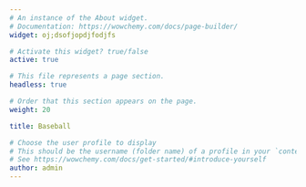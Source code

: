 ```yaml
---
# An instance of the About widget.
# Documentation: https://wowchemy.com/docs/page-builder/
widget: oj;dsofjopdjfodjfs

# Activate this widget? true/false
active: true

# This file represents a page section.
headless: true

# Order that this section appears on the page.
weight: 20

title: Baseball

# Choose the user profile to display
# This should be the username (folder name) of a profile in your `content/authors/` folder.
# See https://wowchemy.com/docs/get-started/#introduce-yourself
author: admin
---
```

